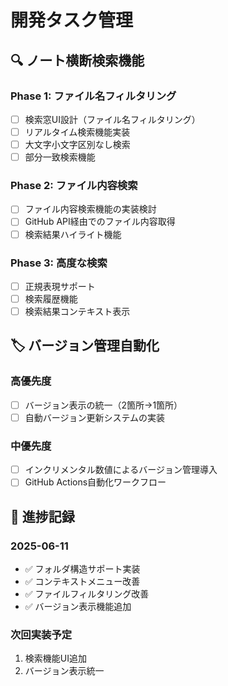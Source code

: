 # 開発タスク管理

## 🔍 ノート横断検索機能

### Phase 1: ファイル名フィルタリング
- [ ] 検索窓UI設計（ファイル名フィルタリング）
- [ ] リアルタイム検索機能実装
- [ ] 大文字小文字区別なし検索
- [ ] 部分一致検索機能

### Phase 2: ファイル内容検索  
- [ ] ファイル内容検索機能の実装検討
- [ ] GitHub API経由でのファイル内容取得
- [ ] 検索結果ハイライト機能

### Phase 3: 高度な検索
- [ ] 正規表現サポート
- [ ] 検索履歴機能
- [ ] 検索結果コンテキスト表示

## 🏷️ バージョン管理自動化

### 高優先度
- [ ] バージョン表示の統一（2箇所→1箇所）
- [ ] 自動バージョン更新システムの実装

### 中優先度  
- [ ] インクリメンタル数値によるバージョン管理導入
- [ ] GitHub Actions自動化ワークフロー

## 📅 進捗記録

### 2025-06-11
- ✅ フォルダ構造サポート実装
- ✅ コンテキストメニュー改善
- ✅ ファイルフィルタリング改善
- ✅ バージョン表示機能追加

### 次回実装予定
1. 検索機能UI追加
2. バージョン表示統一